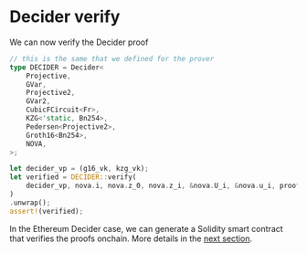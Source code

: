 # Decider verify
We can now verify the Decider proof

```rust
// this is the same that we defined for the prover
type DECIDER = Decider<
    Projective,
    GVar,
    Projective2,
    GVar2,
    CubicFCircuit<Fr>,
    KZG<'static, Bn254>,
    Pedersen<Projective2>,
    Groth16<Bn254>,
    NOVA,
>;

let decider_vp = (g16_vk, kzg_vk);
let verified = DECIDER::verify(
    decider_vp, nova.i, nova.z_0, nova.z_i, &nova.U_i, &nova.u_i, proof,
)
.unwrap();
assert!(verified);
```

In the Ethereum Decider case, we can generate a Solidity smart contract that verifies the proofs onchain. More details in the [next section](solidity-verifier.md).
